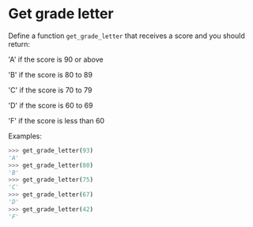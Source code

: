 # Get grade letter

Define a function `get_grade_letter` that receives a score and you should return:

'A' if the score is 90 or above

'B' if the score is 80 to 89

'C' if the score is 70 to 79

'D' if the score is 60 to 69

'F' if the score is less than 60


Examples:

```python
>>> get_grade_letter(93)
'A'
>>> get_grade_letter(80)
'B'
>>> get_grade_letter(75)
'C'
>>> get_grade_letter(67)
'D'
>>> get_grade_letter(42)
'F'
```
